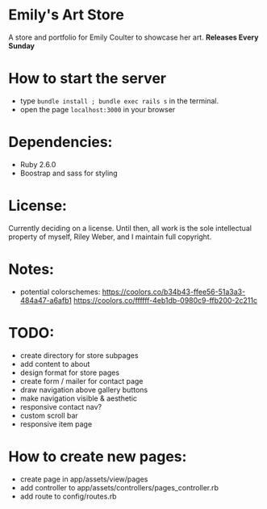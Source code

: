 # Emily's Art Store
A store and portfolio for Emily Coulter to showcase her art. **Releases Every
Sunday**

# How to start the server
 * type `bundle install ; bundle exec rails s` in the terminal.
 * open the page `localhost:3000` in your browser

# Dependencies:
 * Ruby 2.6.0
 * Boostrap and sass for styling

# License:
Currently deciding on a license. Until then, all work is the sole intellectual
property of myself, Riley Weber, and I maintain full copyright.

# Notes:
 * potential colorschemes:
 https://coolors.co/b34b43-ffee56-51a3a3-484a47-a6afb1
 https://coolors.co/ffffff-4eb1db-0980c9-ffb200-2c211c

# TODO:
 - create directory for store subpages
 - add content to about
 - design format for store pages
 - create form / mailer for contact page
 - draw navigation above gallery buttons
 - make navigation visible & aesthetic
 - responsive contact nav?
 - custom scroll bar
 - responsive item page

# How to create new pages:
 * create page in app/assets/view/pages
 * add controller to app/assets/controllers/pages_controller.rb
 * add route to config/routes.rb